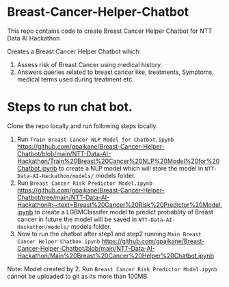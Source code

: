 # Breast-Cancer-Helper-Chatbot
This repo contains code to create Breast Cancer Helper Chatbot for NTT Data AI Hackathon

Creates a Breast Cancer Helper Chatbot which:

  1.  Assess risk of Breast Cancer using medical history.
  2.  Answers queries related to breast cancer like, treatments, Symptoms, medical terms used during treatment etc.

# Steps to run chat bot.
Clone the repo locally and run following steps locally.

1. Run `Train Breast Cancer NLP Model for Chatbot.ipynb` https://github.com/gpaikane/Breast-Cancer-Helper-Chatbot/blob/main/NTT-Data-AI-Hackathon/Train%20Breast%20Cancer%20NLP%20Model%20for%20Chatbot.ipynb to create a NLP model which will store the model in `NTT-Data-AI-Hackathon/models/` models folder.
2. Run `Breast Cancer Risk Predictor Model.ipynb` https://github.com/gpaikane/Breast-Cancer-Helper-Chatbot/tree/main/NTT-Data-AI-Hackathon#:~:text=Breast%20Cancer%20Risk%20Predictor%20Model.ipynb to create a LGBMClassifer model to predict probablity of Breast cancer in future the model will be saved in  `NTT-Data-AI-Hackathon/models/` models folder.
3. Now to run the chatbot after step1 and step2 running `Main Breast Cancer Helper Chatbox.ipynb` https://github.com/gpaikane/Breast-Cancer-Helper-Chatbot/blob/main/NTT-Data-AI-Hackathon/Main%20Breast%20Cancer%20Helper%20Chatbot.ipynb


Note: Model created by 2. Run `Breast Cancer Risk Predictor Model.ipynb` cannot be uploaded to git as its more than 100MB.
